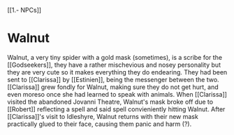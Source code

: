 [[1.- NPCs]]
# Walnut
Walnut, a very tiny spider with a gold mask (sometimes), is a scribe for the [[Godseekers]], they have a rather mischevious and nosey personality but they are very cute so it makes everything they do endearing. They had been sent to [[Clarissa]] by [[Estinien]], being the messenger between the two. [[Clarissa]] grew fondly for Walnut, making sure they do not get hurt, and even moreso once she had learned to speak with animals. When [[Clarissa]] visited the abandoned Jovanni Theatre, Walnut's mask broke off due to [[Robert]] reflecting a spell and said spell convieniently hitting Walnut. After [[Clarissa]]'s visit to Idleshyre, Walnut returns with their new mask practically glued to their face, causing them panic and harm (?).